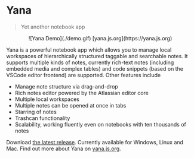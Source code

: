 # Yana

> Yet another notebook app

<p align="center">
    ![Yana Demo](./demo.gif)
    [yana.js.org](https://yana.js.org)
</p>

Yana is a powerful notebook app which allows
you to manage local workspaces of hierarchically structured taggable 
and searchable notes. It supports multiple kinds of notes, currently
rich-text notes (including embedded media and complex tables) and code
snippets (based on the VSCode editor frontend) are supported. Other
features include

* Manage note structure via drag-and-drop
* Rich notes editor powered by the Atlassian editor core
* Multiple local workspaces
* Multiple notes can be opened at once in tabs
* Starring of notes
* Trashcan functionality
* Scalability, working fluently even on notebooks with ten thousands of notes

Download [the latest release](https://github.com/lukasbach/yana/releases).
Currently available for Windows, Linux and Mac.
Find out more about Yana on [yana.js.org](https://yana.js.org).
